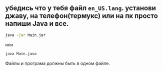 убедись что у тебя файл `en_US.lang`.
установи джаву, на телефон(термукс) или на пк просто напиши Java и все.
----
```bash
java -jar Main.jar
```
или
```bash
java Main.java
```
Файлы и програма должны быть в одном файле.
